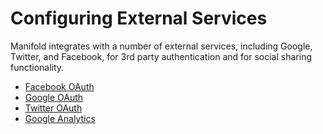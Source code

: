 # Configuring External Services

Manifold integrates with a number of external services, including Google, Twitter, and Facebook, for 3rd party authentication and for social sharing functionality.

* [Facebook OAuth](/contents/getting_started/configuration/oauth/facebook.md)
* [Google OAuth](/contents/getting_started/configuration/oauth/google.md)
* [Twitter OAuth](/contents/getting_started/configuration/oauth/twitter.md)
* [Google Analytics](/contents/getting_started/configuration/analytics.md)




